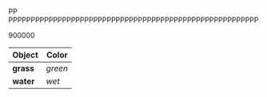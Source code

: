 PP PPPPPPPPPPPPPPPPPPPPPPPPPPPPPPPPPPPPPPPPPPPPPPPPPPPPPPPP


900000



| Object| Color |
| ----------- | ----------- |
| __grass__ | *green* |
| __water__ | *wet* |